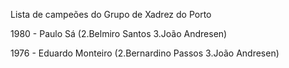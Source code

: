 Lista de campeões do Grupo de Xadrez do Porto


1980 - Paulo Sá (2.Belmiro Santos 3.João Andresen)

1976 - Eduardo Monteiro (2.Bernardino Passos 3.João Andresen)

